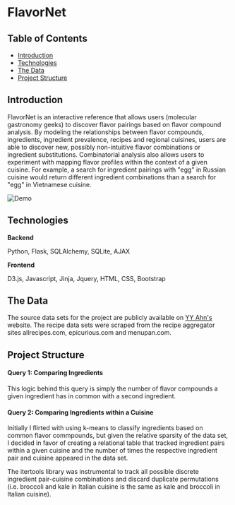 # FlavorNet

## Table of Contents
- [Introduction](#introduction)
- [Technologies](#technologies)
- [The Data](#the-data)
- [Project Structure](#project-structure)
 

## Introduction

FlavorNet is an interactive reference that allows users (molecular gastronomy geeks) to discover flavor pairings based on flavor compound analysis. By modeling the relationships between flavor compounds, ingredients, ingredient prevalence, recipes and regional cuisines, users are able to discover new, possibly non-intuitive flavor combinations or ingredient substitutions. Combinatorial analysis also allows users to experiment with mapping flavor profiles within the context of a given cuisine. For example, a search for ingredient pairings with "egg" in Russian cuisine would return different ingredient combinations than a search for "egg" in Vietnamese cuisine. 

![Demo](https://github.com/levi006/FlavorNet/blob/master/static/img/runthrough.gif)

## Technologies

**Backend**

Python, Flask, SQLAlchemy, SQLite, AJAX

**Frontend**

D3.js, Javascript, Jinja, Jquery, HTML, CSS, Bootstrap

## The Data

The source data sets for the project are publicly available on [YY Ahn's](http://yongyeol.com/) website. The recipe data sets were scraped from the recipe aggregator sites allrecipes.com, epicurious.com and menupan.com. 

## Project Structure 

#### Query 1: Comparing Ingredients

This logic behind this query is simply the number of flavor compounds a given ingredient has in common with a second ingredient. 

#### Query 2: Comparing Ingredients within a Cuisine

Initially I flirted with using k-means to classify ingredients based on common flavor commpounds, but given the relative sparsity of the data set, I decided in favor of creating a relational table that tracked ingredient pairs within a given cuisine and the number of times the respective ingredient pair and cuisine appeared in the data set.     

The itertools library was instrumental to track all possible discrete ingredient pair-cuisine combinations and discard duplicate permutations (i.e. broccoli and kale in Italian cuisine is the same as kale and broccoli in Italian cuisine). 
